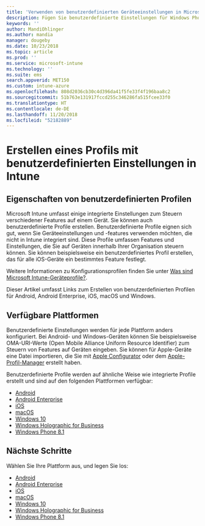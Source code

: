 ```yaml
---
title: 'Verwenden von benutzerdefinierten Geräteeinstellungen in Microsoft Intune: Azure | Microsoft-Dokumentation'
description: Fügen Sie benutzerdefinierte Einstellungen für Windows Phone-, Windows 8.1- Windows 10- (und höher), Android-, Android Enterprise-, macOS und iOS-Geräte unter Verwendung von Microsoft Intune hinzu, oder erstellen Sie ein solches Profil.
keywords: ''
author: MandiOhlinger
ms.author: mandia
manager: dougeby
ms.date: 10/23/2018
ms.topic: article
ms.prod: ''
ms.service: microsoft-intune
ms.technology: ''
ms.suite: ems
search.appverid: MET150
ms.custom: intune-azure
ms.openlocfilehash: 808d2036cb30c4d396da41f5fe33f4f196baa8c2
ms.sourcegitcommit: 51b763e131917fccd255c346286fa515fcee33f0
ms.translationtype: HT
ms.contentlocale: de-DE
ms.lasthandoff: 11/20/2018
ms.locfileid: "52182889"
---
```

# <a name="create-a-profile-with-custom-settings-in-intune"></a>Erstellen eines Profils mit benutzerdefinierten Einstellungen in Intune

## <a name="what-are-custom-profiles"></a>Eigenschaften von benutzerdefinierten Profilen

Microsoft Intune umfasst einige integrierte Einstellungen zum Steuern verschiedener Features auf einem Gerät. Sie können auch benutzerdefinierte Profile erstellen. Benutzerdefinierte Profile eignen sich gut, wenn Sie Geräteeinstellungen und -features verwenden möchten, die nicht in Intune integriert sind. Diese Profile umfassen Features und Einstellungen, die Sie auf Geräten innerhalb Ihrer Organisation steuern können. Sie können beispielsweise ein benutzerdefiniertes Profil erstellen, das für alle iOS-Geräte ein bestimmtes Feature festlegt.

Weitere Informationen zu Konfigurationsprofilen finden Sie unter [Was sind Microsoft Intune-Geräteprofile?](device-profiles.md). 

Dieser Artikel umfasst Links zum Erstellen von benutzerdefinierten Profilen für Android, Android Enterprise, iOS, macOS und Windows.

## <a name="available-platforms"></a>Verfügbare Plattformen

Benutzerdefinierte Einstellungen werden für jede Plattform anders konfiguriert. Bei Android- und Windows-Geräten können Sie beispielsweise OMA-URI-Werte (Open Mobile Alliance Uniform Resource Identifier) zum Steuern von Features auf Geräten eingeben. Sie können für Apple-Geräte eine Datei importieren, die Sie mit [Apple Configurator](https://itunes.apple.com/us/app/apple-configurator-2/id1037126344?mt=12) oder dem [Apple-Profil-Manager](https://support.apple.com/profile-manager) erstellt haben.

Benutzerdefinierte Profile werden auf ähnliche Weise wie integrierte Profile erstellt und sind auf den folgenden Plattformen verfügbar:

- [Android](custom-settings-android.md)
- [Android Enterprise](custom-settings-android-for-work.md)
- [iOS](custom-settings-ios.md)
- [macOS](custom-settings-macos.md)
- [Windows 10](custom-settings-windows-10.md)
- [Windows Holographic for Business](custom-settings-windows-holographic.md)
- [Windows Phone 8.1](custom-settings-windows-phone-8-1.md)

## <a name="next-steps"></a>Nächste Schritte

Wählen Sie Ihre Plattform aus, und legen Sie los:

- [Android](custom-settings-android.md)
- [Android Enterprise](custom-settings-android-for-work.md)
- [iOS](custom-settings-ios.md)
- [macOS](custom-settings-macos.md)
- [Windows 10](custom-settings-windows-10.md)
- [Windows Holographic for Business](custom-settings-windows-holographic.md)
- [Windows Phone 8.1](custom-settings-windows-phone-8-1.md)